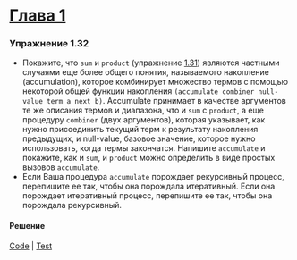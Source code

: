 # [Глава 1](./index.md#Глава-1-Построение-абстракций-с-помощью-процедур)

### Упражнение 1.32
- Покажите, что `sum` и `product` (упражнение [1.31](./ex_1_31.md)) являются частными случаями еще более общего понятия, называемого накопление (accumulation), которое комбинирует множество термов с помощью некоторой общей функции накопления `(accumulate combiner null-value term a next b)`. Accumulate принимает в качестве аргументов те же описания термов и диапазона, что и `sum` с `product`, а еще процедуру `combiner` (двух аргументов), которая указывает, как нужно присоединить текущий терм к результату накопления предыдущих, и null-value, базовое значение, которое нужно использовать, когда термы закончатся. Напишите `accumulate` и покажите, как и `sum`, и `product` можно определить в виде простых вызовов `accumulate`.
- Если Ваша процедура `accumulate` порождает рекурсивный процесс, перепишите ее так, чтобы она порождала итеративный. Если она порождает итеративный процесс, перепишите ее так, чтобы она порождала рекурсивный.

#### Решение
[Code](../src/sicp/chapter01/1_32.clj) | [Test](../test/sicp/chapter01/1_32_test.clj)

